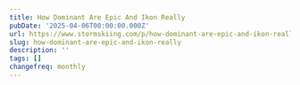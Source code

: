 ```yaml
---
title: How Dominant Are Epic And Ikon Really
pubDate: '2025-04-06T00:00:00.000Z'
url: https://www.stormskiing.com/p/how-dominant-are-epic-and-ikon-really
slug: how-dominant-are-epic-and-ikon-really
description: ''
tags: []
changefreq: monthly
---
```


<!-- Add post content below -->
